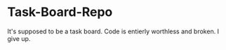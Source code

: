 # Task-Board-Repo

It's supposed to be a task board. Code is entierly worthless and broken. I give up.